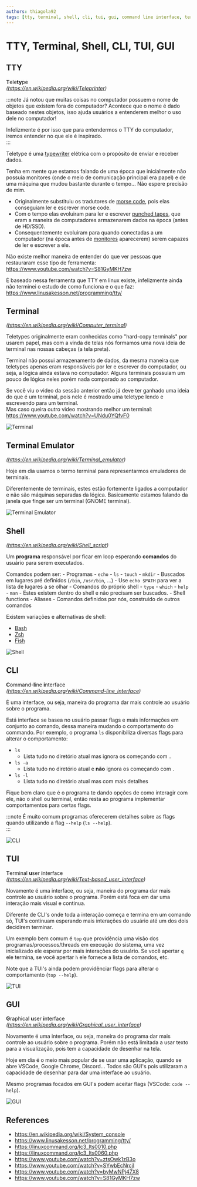 ```yaml
---
authors: thiagola92
tags: [tty, terminal, shell, cli, tui, gui, command line interface, terminal user interface, graphic user interface]
---
```


# TTY, Terminal, Shell, CLI, TUI, GUI

## TTY
**T**ele**ty**pe  
*(https://en.wikipedia.org/wiki/Teleprinter)*  

:::note
Já notou que muitas coisas no computador possuem o nome de objetos que existem fora do computador? Acontece que o nome é dado baseado nestes objetos, isso ajuda usuários a entenderem melhor o uso dele no computador!  

Infelizmente é por isso que para entendermos o TTY do computador, iremos entender no que ele é inspirado.  
:::

Teletype é uma [typewriter](https://en.wikipedia.org/wiki/Typewriter) elétrica com o propósito de enviar e receber dados.  

Tenha em mente que estamos falando de uma época que inicialmente não possuia monitores (onde o meio de comunicação principal era papel) e de uma máquina que mudou bastante durante o tempo... Não espere precisão de mim.  

- Originalmente substituiu os tradutores de [morse code](https://en.wikipedia.org/wiki/Morse_code), pois elas conseguiam ler e escrever morse code.  
- Com o tempo elas evoluiram para ler e escrever [punched tapes](https://en.wikipedia.org/wiki/Punched_tape), que eram a maneira de computadores armazenarem dados na época (antes de HD/SSD).  
- Consequentemente evoluiram para quando conectadas a um computador (na época antes de [monitores](https://en.wikipedia.org/wiki/Computer_monitor) aparecerem) serem capazes de ler e escrever a ele.  

Não existe melhor maneira de entender do que ver pessoas que restauraram esse tipo de ferramenta:  
https://www.youtube.com/watch?v=S81GyMKH7zw  

É baseado nessa ferramenta que TTY em linux existe, infelizmente ainda não terminei o estudo de como funciona e o que faz:  
https://www.linusakesson.net/programming/tty/  

## Terminal
*(https://en.wikipedia.org/wiki/Computer_terminal)*  

Teletypes originalmente eram conhecidas como "hard-copy terminals" por usarem papel, mas com a vinda de telas nós formamos uma nova ideia de terminal nas nossas cabeças (a tela preta).  

Terminal não possui armazenamento de dados, da mesma maneira que teletypes apenas eram responsáveis por ler e escrever do computador, ou seja, a lógica ainda estava no computador. Alguns terminais possuiam um pouco de lógica neles porém nada comparado ao computador.    

Se você viu o video da sessão anterior então já deve ter ganhado uma ideia do que é um terminal, pois nele é mostrado uma teletype lendo e escrevendo para um terminal.  
Mas caso queira outro video mostrando melhor um terminal:  
https://www.youtube.com/watch?v=UNdu0YQfvF0  

![Terminal](./terminal.svg)  

## Terminal Emulator
*(https://en.wikipedia.org/wiki/Terminal_emulator)*  

Hoje em dia usamos o termo terminal para representarmos emuladores de terminais.  

Diferentemente de terminais, estes estão fortemente ligados a computador e não são máquinas separadas da lógica. Basicamente estamos falando da janela que finge ser um terminal (GNOME terminal).  

![Terminal Emulator](./terminal_emulator.svg)  

## Shell
*(https://en.wikipedia.org/wiki/Shell_script)*  

Um **programa** responsável por ficar em loop esperando **comandos** do usuário para serem executados.  

Comandos podem ser:
    - Programas
        - `echo`
        - `ls`
        - `touch`
        - `mkdir`
        - Buscados em lugares pré definidos (`/bin`, `/usr/bin`, ...)
            - Use `echo $PATH` para ver a lista de lugares a se olhar
    - Comandos do próprio shell
        - `type`
        - `which`
        - `help`
        - `man`
        - Estes existem dentro do shell e não precisam ser buscados.
    - Shell functions
    - Aliases
        - Comandos definidos por nós, construido de outros comandos

Existem variações e alternativas de shell:  
- [Bash](https://www.gnu.org/software/bash/)
- [Zsh](https://www.zsh.org/)
- [Fish](https://fishshell.com/)

![Shell](./shell.svg)  

## CLI
**C**ommand-**l**ine **i**nterface  
*(https://en.wikipedia.org/wiki/Command-line_interface)*  

É uma interface, ou seja, maneira do programa dar mais controle ao usuário sobre o programa.  

Está interface se basea no usuário passar flags e mais informações em conjunto ao comando, dessa maneira mudando o comportamento do commando. Por exemplo, o programa `ls` disponibiliza diversas flags para alterar o comportamento:  
- `ls`
    - Lista tudo no diretório atual mas ignora os começando com `.`
- `ls -a`
    - Lista tudo no diretório atual e **não** ignora os começando com `.`
- `ls -l`
    - Lista tudo no diretório atual mas com mais detalhes

Fique bem claro que é o programa te dando opções de como interagir com ele, não o shell ou terminal, então resta ao programa implementar comportamentos para certas flags.  

:::note
É muito comum programas oferecerem detalhes sobre as flags quando utilizando a flag `--help` (`ls --help`).  
:::

![CLI](./cli.svg)  

## TUI
**T**erminal **u**ser **i**nterface  
*(https://en.wikipedia.org/wiki/Text-based_user_interface)*  

Novamente é uma interface, ou seja, maneira do programa dar mais controle ao usuário sobre o programa. Porém está foca em dar uma interação mais visual e continua.  

Diferente de CLI's onde toda a interação começa e termina em um comando só, TUI's continuam esperando mais interações do usuário até um dos dois decidirem terminar.  

Um exemplo bem comum é `top` que providência uma visão dos programas/processos/threads em execução do sistema, uma vez inicializado ele esperar por mais interações do usuário. Se você apertar `q` ele termina, se você apertar `h` ele fornece a lista de comandos, etc.  

Note que a TUI's ainda podem providênciar flags para alterar o comportamento (`top --help`).  

![TUI](./tui.svg)  

## GUI
**G**raphical **u**ser **i**nterface  
*(https://en.wikipedia.org/wiki/Graphical_user_interface)*  

Novamente é uma interface, ou seja, maneira do programa dar mais controle ao usuário sobre o programa. Porém não está limitada a usar texto para a visualização, pois tem a capacidade de desenhar na tela.  

Hoje em dia é o meio mais popular de se usar uma aplicação, quando se abre VSCode, Google Chrome, Discord... Todos são GUI's pois utilizaram a capacidade de desenhar para dar uma interface ao usuário.  

Mesmo programas focados em GUI's podem aceitar flags (VSCode: `code --help`).  

![GUI](./gui.svg)  

## References
- https://en.wikipedia.org/wiki/System_console
- https://www.linusakesson.net/programming/tty/
- https://linuxcommand.org/lc3_lts0010.php
- https://linuxcommand.org/lc3_lts0060.php
- https://www.youtube.com/watch?v=ztsOwk1zB3o
- https://www.youtube.com/watch?v=SYwbEcNrcjI
- https://www.youtube.com/watch?v=byMwNPj47X8
- https://www.youtube.com/watch?v=S81GyMKH7zw